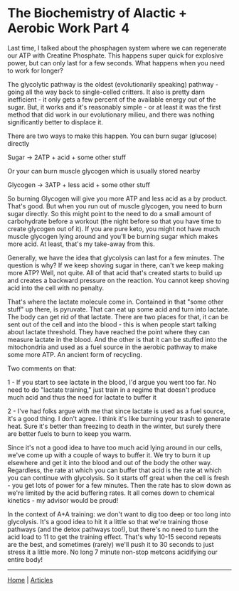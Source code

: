 # The Biochemistry of Alactic + Aerobic Work Part 4

Last time, I talked about the phosphagen system where we can regenerate our ATP with Creatine Phosphate. This happens super quick for explosive power, but can only last for a few seconds. What happens when you need to work for longer?

The glycolytic pathway is the oldest (evolutionarily speaking) pathway - going all the way back to single-celled critters. It also is pretty darn inefficient - it only gets a few percent of the available energy out of the sugar. But, it works and it's reasonably simple - or at least it was the first method that did work in our evolutionary milieu, and there was nothing significantly better to displace it.

There are two ways to make this happen. You can burn sugar (glucose) directly

Sugar -> 2ATP + acid + some other stuff

Or your can burn muscle glycogen which is usually stored nearby

Glycogen -> 3ATP + less acid + some other stuff

So burning Glycogen will give you more ATP and less acid as a by product. That's good. But when you run out of muscle glycogen, you need to burn sugar directly. So this might point to the need to do a small amount of carbohydrate before a workout (the night before so that you have time to create glycogen out of it). If you are pure keto, you might not have much muscle glycogen lying around and you'll be burning sugar which makes more acid. At least, that's my take-away from this.

Generally, we have the idea that glycolysis can last for a few minutes. The question is why? If we keep shoving sugar in there, can't we keep making more ATP? Well, not quite. All of that acid that's created starts to build up and creates a backward pressure on the reaction. You cannot keep shoving acid into the cell with no penalty.

That's where the lactate molecule come in. Contained in that "some other stuff" up there, is pyruvate. That can eat up some acid and turn into lactate. The body can get rid of that lactate. There are two places for that, it can be sent out of the cell and into the blood - this is when people start talking about lactate threshold. They have reached the point where they can measure lactate in the blood. And the other is that it can be stuffed into the mitochondria and used as a fuel source in the aerobic pathway to make some more ATP. An ancient form of recycling.

Two comments on that:

1 - If you start to see lactate in the blood, I'd argue you went too far. No need to do "lactate training," just train in a regime that doesn't produce much acid and thus the need for lactate to buffer it

2 - I've had folks argue with me that since lactate is used as a fuel source, it's a good thing. I don't agree. I think it's like burning your trash to generate heat. Sure it's better than freezing to death in the winter, but surely there are better fuels to burn to keep you warm.

Since it's not a good idea to have too much acid lying around in our cells, we've come up with a couple of ways to buffer it. We try to burn it up elsewhere and get it into the blood and out of the body the other way. Regardless, the rate at which you can buffer that acid is the rate at which you can continue with glycolysis. So it starts off great when the cell is fresh - you get lots of power for a few minutes. Then the rate has to slow down as we're limited by the acid buffering rates. It all comes down to chemical kinetics - my advisor would be proud!

In the context of A+A training: we don't want to dig too deep or too long into glycolysis. It's a good idea to hit it a little so that we're training those pathways (and the detox pathways too!), but there's no need to turn the acid load to 11 to get the training effect. That's why 10-15 second repeats are the best, and sometimes (rarely) we'll push it to 30 seconds to just stress it a little more. No long 7 minute non-stop metcons acidifying our entire body!

----

[Home](../../index.md) | [Articles](../../articles.md)